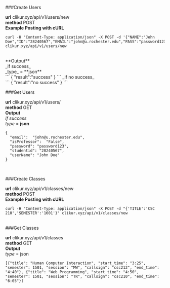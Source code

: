 ###Create Users

**url** clikur.xyz/api/v1/users/new <br>
**method** POST <br>
**Example Posting with cURL** <br>
```
curl -H "Content-Type: application/json" -X POST -d '{"NAME":"John Doe","ID":"28240567","EMAIL":"john@u.rochester.edu","PASS":"password123","PROF":"False"}' clikur.xyz/api/v1/users/new
```
<br>
**Output** <br>
_if success_ <br>
_type_ = **json** <br>
```
{
  "result":"success"
}
```
_if no success_ <br>
```
{
  "result":"no success"
}
```
<br>

###Get Users

**url** clikur.xyz/api/v1/users/<email> <br>
**method** GET <br>
**Output** <br>
_if success_ <br>
_type_ = **json**
```
{
  "email":  "john@u.rochester.edu",
  "isProfessor":  "False",
  "password": "password123",
  "studentid": "28240567",
  "userName": "John Doe"
}
```
<br>

###Create Classes

**url** clikur.xyz/api/v1/classes/new <br>
**method** POST <br>
**Example Posting with cURL** <br>
```
curl -H "Content-Type: application/json" -X POST -d "{'TITLE':'CSC 210','SEMESTER':'1601'}" clikur.xyz/api/v1/classes/new
```
<br>
###Get Classes

**url** clikur.xyz/api/v1/classes <br>
**method** GET <br>
**Output** <br>
_type_ = json <br>

```
[{"title": "Human Computer Interaction", "start_time": "3:25", "semester": 1501, "session": "MW", "callsign": "csc212", "end_time": "4:40"}, {"title": "Web Programming", "start_time": "4:50", "semester": 1501, "session": "TR", "callsign": "csc210", "end_time": "6:05"}]
```
